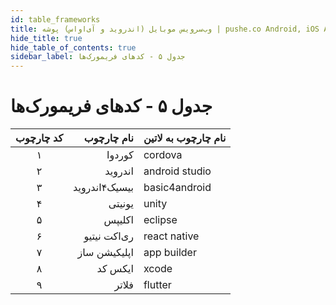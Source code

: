 ```yaml
---
id: table_frameworks
title: وب‌سرویس موبایل (اندروید و آی‌او‌اس) پوشه | pushe.co Android, iOS API
hide_title: true
hide_table_of_contents: true
sidebar_label: جدول ۵ - کدهای فریمورک‌ها
---
```


# جدول ۵ - کدهای فریمورک‌ها

|    کد چارچوب    | نام چارچوب    |    نام چارچوب به لاتین      | 
|:----------------:|---------------:|:---------------------------|
|       ۱         |       کوردوا  |         cordova            |
|       ۲         |       اندروید |         android studio     |
|       ۳         |بیسیک۴اندروید  |         basic4android    |
|       ۴         |        یونیتی |         unity              |
|       ۵         |       اکلیپس  |         eclipse            |
|       ۶         |  ری‌اکت نیتیو |         react native       |
|       ۷         | اپلیکیشن ساز  |         app builder        |
|       ۸         |       ایکس کد |         xcode              |
|       ۹         |       فلاتر |         flutter              |

